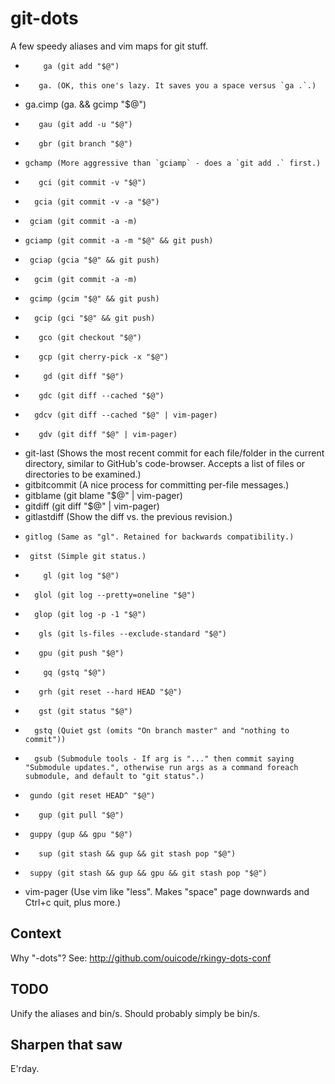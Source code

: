 git-dots
========

A few speedy aliases and vim maps for git stuff.

<!--
Requires: https://github.com/sharpsaw/perl-dots (for its bin/bin-docs)
Update by having sharpsaw/perl-dots then yy@" on the next line:
jjV}k!bin-docs
-->
*         ga (git add "$@")
*        ga. (OK, this one's lazy. It saves you a space versus `ga .`.)
*    ga.cimp (ga. && gcimp "$@")
*        gau (git add -u "$@")
*        gbr (git branch "$@")
*     gchamp (More aggressive than `gciamp` - does a `git add .` first.)
*        gci (git commit -v "$@")
*       gcia (git commit -v -a "$@")
*      gciam (git commit -a -m)
*     gciamp (git commit -a -m "$@" && git push)
*      gciap (gcia "$@" && git push)
*       gcim (git commit -a -m)
*      gcimp (gcim "$@" && git push)
*       gcip (gci "$@" && git push)
*        gco (git checkout "$@")
*        gcp (git cherry-pick -x "$@")
*         gd (git diff "$@")
*        gdc (git diff --cached "$@")
*       gdcv (git diff --cached "$@" | vim-pager)
*        gdv (git diff "$@" | vim-pager)
*   git-last (Shows the most recent commit for each file/folder in the current directory, similar to GitHub's code-browser. Accepts a list of files or directories to be examined.)
* gitbitcommit (A nice process for committing per-file messages.)
*   gitblame (git blame "$@" | vim-pager)
*    gitdiff (git diff "$@" | vim-pager)
* gitlastdiff (Show the diff vs. the previous revision.)
*     gitlog (Same as "gl". Retained for backwards compatibility.)
*      gitst (Simple git status.)
*         gl (git log "$@")
*       glol (git log --pretty=oneline "$@")
*       glop (git log -p -1 "$@")
*        gls (git ls-files --exclude-standard "$@")
*        gpu (git push "$@")
*         gq (gstq "$@")
*        grh (git reset --hard HEAD "$@")
*        gst (git status "$@")
*       gstq (Quiet gst (omits "On branch master" and "nothing to commit"))
*       gsub (Submodule tools - If arg is "..." then commit saying "Submodule updates.", otherwise run args as a command foreach submodule, and default to "git status".)
*      gundo (git reset HEAD^ "$@")
*        gup (git pull "$@")
*      guppy (gup && gpu "$@")
*        sup (git stash && gup && git stash pop "$@")
*      suppy (git stash && gup && gpu && git stash pop "$@")
*  vim-pager (Use vim like "less". Makes "space" page downwards and Ctrl+c quit, plus more.)

Context
-------

Why "-dots"?  See: http://github.com/ouicode/rkingy-dots-conf

TODO
----

Unify the aliases and bin/s. Should probably simply be bin/s.

Sharpen that saw
----------------

E'rday.
